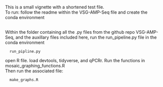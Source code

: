 This is a small vignette with a shortened test file.\
To run: follow the readme within the VSG-AMP-Seq file and create the conda environment

\
Within the folder containing all the .py files from the github repo VSG-AMP-Seq, and the auxillary files included here, run the run_pipeline.py file in the conda environment

```
  run_pipline.py
```

open R file. load devtools, tidyverse, and qPCRr. Run the functions in mosaic_graphing_functions.R\
Then run the associated file:

```
  make_graphs.R
```
